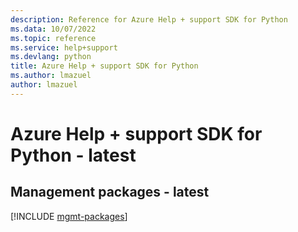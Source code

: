 ```yaml
---
description: Reference for Azure Help + support SDK for Python
ms.data: 10/07/2022
ms.topic: reference
ms.service: help+support
ms.devlang: python
title: Azure Help + support SDK for Python
ms.author: lmazuel
author: lmazuel
---
```

# Azure Help + support SDK for Python - latest

## Management packages - latest
[!INCLUDE [mgmt-packages](help-+-support-mgmt-index.md)]